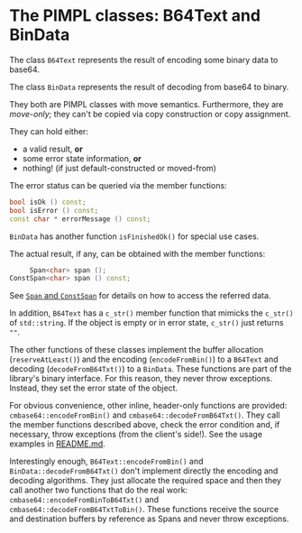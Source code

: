 # The PIMPL classes: B64Text and BinData

The class `B64Text` represents the result of encoding some binary data to base64.

The class `BinData` represents the result of decoding from base64 to binary.

They both are PIMPL classes with move semantics. Furthermore, they are *move-only*; they can't be copied via copy construction or copy assignment.

They can hold either:
+ a valid result, **or**
+ some error state information, **or**
+ nothing! (if just default-constructed or moved-from)

The error status can be queried via the member functions:

```C++
bool isOk () const;
bool isError () const;
const char * errorMessage () const;
```

`BinData` has another function `isFinishedOk()` for special use cases.

The actual result, if any, can be obtained with the member functions:

```C++
     Span<char> span ();
ConstSpan<char> span () const;
```

See 
 [`Span` and `ConstSpan`](/Doc/UniquePtrAndSpan.md) for details on how to access the referred data.

In addition, `B64Text` has a `c_str()` member function that mimicks the `c_str()` of `std::string`. If the object is empty or in error state, `c_str()` just returns `""`.

The other functions of these classes implement the buffer allocation (`reserveAtLeast()`) and the encoding (`encodeFromBin()`) to a `B64Text` and decoding (`decodeFromB64Txt()`) to a `BinData`. These functions are part of the library's binary interface. For this reason, they never throw exceptions. Instead, they set the error state of the object.

For obvious convenience, other inline, header-only functions are provided: `cmbase64::encodeFromBin()` and `cmbase64::decodeFromB64Txt()`. They call the member functions described above, check the error condition and, if necessary, throw exceptions (from the client's side!). See the usage examples in [README.md](/README.md).

Interestingly enough, `B64Text::encodeFromBin()` and `BinData::decodeFromB64Txt()` don't implement directly the encoding and decoding algorithms. They just allocate the required space and then they call another two functions that do the real work: `cmbase64::encodeFromBinToB64Txt()` and `cmbase64::decodeFromB64TxtToBin()`. These functions receive the source and destination buffers by reference as Spans and never throw exceptions.
